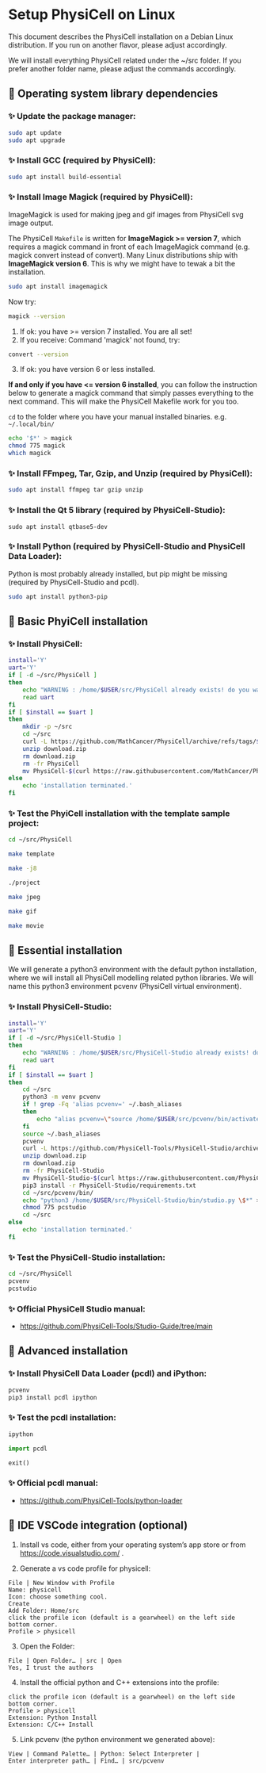 # Setup PhysiCell on Linux

This document describes the PhysiCell installation on a Debian Linux distribution.
If you run on another flavor, please adjust accordingly.

We will install everything PhysiCell related under the ~/src folder.
If you prefer another folder name, please adjust the commands accordingly.


## &#x1F427; Operating system library dependencies

### &#x2728; Update the package manager:

```bash
sudo apt update
sudo apt upgrade
```

### &#x2728; Install GCC (required by PhysiCell):

```bash
sudo apt install build-essential
```

### &#x2728; Install Image Magick (required by PhysiCell):

ImageMagick is used for making jpeg and gif images from PhysiCell svg image output.

The PhysiCell `Makefile` is written for **ImageMagick >=  version 7**, which requires a magick command in front of each ImageMagick command (e.g. magick convert instead of convert).
Many Linux distributions ship with **ImageMagick version 6**.
This is why we might have to tewak a bit the installation.

```bash
sudo apt install imagemagick
```

Now try:
```bash
magick --version
```

1. If ok: you have >= version 7 installed. You are all set!
2. If you receive: Command 'magick' not found, try:
```bash
convert --version
```
3. If ok: you have version 6 or less installed.

**If and only if you have <= version 6 installed**, you can follow the instruction below to generate a magick command that simply passes everything to the next command. This will make the PhysiCell Makefile work for you too.

`cd` to the folder where you have your manual installed binaries. e.g. `~/.local/bin/`

```bash
echo '$*' > magick
chmod 775 magick
which magick
```

### &#x2728; Install FFmpeg, Tar, Gzip, and Unzip (required by PhysiCell):

```bash
sudo apt install ffmpeg tar gzip unzip
```

### &#x2728; Install the Qt 5 library (required by PhysiCell-Studio):
```
sudo apt install qtbase5-dev
```

### &#x2728; Install Python (required by PhysiCell-Studio and PhysiCell Data Loader):

Python is most probably already installed, but pip might be missing (required by PhysiCell-Studio and pcdl).

```bash
sudo apt install python3-pip
```


## &#x1F427; Basic PhyiCell installation

### &#x2728; Install PhysiCell:

```bash
install='Y'
uart='Y'
if [ -d ~/src/PhysiCell ]
then
    echo "WARNING : /home/$USER/src/PhysiCell already exists! do you wanna re-install? data will be lost! [Y,N]"
    read uart
fi
if [ $install == $uart ]
then
    mkdir -p ~/src
    cd ~/src
    curl -L https://github.com/MathCancer/PhysiCell/archive/refs/tags/$(curl https://raw.githubusercontent.com/MathCancer/PhysiCell/master/VERSION.txt).zip > download.zip
    unzip download.zip
    rm download.zip
    rm -fr PhysiCell
    mv PhysiCell-$(curl https://raw.githubusercontent.com/MathCancer/PhysiCell/master/VERSION.txt) PhysiCell
else
    echo 'installation terminated.'
fi
```

### &#x2728; Test the PhyiCell installation with the template sample project:

```bash
cd ~/src/PhysiCell
```
```bash
make template
```
```bash
make -j8
```
```bash
./project
```
```bash
make jpeg
```
```bash
make gif
```
```bash
make movie
```


## &#x1F427; Essential installation

We will generate a python3 environment with the default python installation, where we will install all PhysiCell modelling related python libraries.
We will name this python3 environment pcvenv (PhysiCell virtual environment).

### &#x2728; Install PhysiCell-Studio:

```bash
install='Y'
uart='Y'
if [ -d ~/src/PhysiCell-Studio ]
then
    echo "WARNING : /home/$USER/src/PhysiCell-Studio already exists! do you wanna re-install? data will be lost! [Y,N]"
    read uart
fi
if [ $install == $uart ]
then
    cd ~/src
    python3 -m venv pcvenv
    if ! grep -Fq 'alias pcvenv=' ~/.bash_aliases
    then
        echo "alias pcvenv=\"source /home/$USER/src/pcvenv/bin/activate\"" >> ~/.bash_aliases
    fi
    source ~/.bash_aliases
    pcvenv
    curl -L https://github.com/PhysiCell-Tools/PhysiCell-Studio/archive/refs/tags/v$(curl https://raw.githubusercontent.com/PhysiCell-Tools/PhysiCell-Studio/refs/heads/main/VERSION.txt).zip > download.zip
    unzip download.zip
    rm download.zip
    rm -fr PhysiCell-Studio
    mv PhysiCell-Studio-$(curl https://raw.githubusercontent.com/PhysiCell-Tools/PhysiCell-Studio/refs/heads/main/VERSION.txt) PhysiCell-Studio
    pip3 install -r PhysiCell-Studio/requirements.txt
    cd ~/src/pcvenv/bin/
    echo "python3 /home/$USER/src/PhysiCell-Studio/bin/studio.py \$*" > pcstudio
    chmod 775 pcstudio
    cd ~/src
else
    echo 'installation terminated.'
fi
```

### &#x2728; Test the PhysiCell-Studio installation:

```bash
cd ~/src/PhysiCell
pcvenv
pcstudio
```

### &#x2728; Official PhysiCell Studio manual:

+ https://github.com/PhysiCell-Tools/Studio-Guide/tree/main


## &#x1F427; Advanced installation

### &#x2728; Install PhysiCell Data Loader (pcdl) and iPython:

```bash
pcvenv
pip3 install pcdl ipython
```
### &#x2728; Test the pcdl installation:

```bash
ipython
```
```python
import pcdl
```
```python
exit()
```

### &#x2728; Official pcdl manual:

+ https://github.com/PhysiCell-Tools/python-loader


## &#x1F427; IDE VSCode integration (optional)

1. Install vs code, either from your operating system’s app store or from https://code.visualstudio.com/ .

2. Generate a vs code profile for physicell:

```
File | New Window with Profile
Name: physicell
Icon: choose something cool.
Create
Add Folder: Home/src
click the profile icon (default is a gearwheel) on the left side bottom corner.
Profile > physicell
```

3. Open the Folder:

```
File | Open Folder… | src | Open
Yes, I trust the authors
```

4. Install the official python and C++ extensions into the profile:

```
click the profile icon (default is a gearwheel) on the left side bottom corner.
Profile > physicell
Extension: Python Install
Extension: C/C++ Install
```

5. Link pcvenv (the python environment we generated above):

```
View | Command Palette… | Python: Select Interpreter |
Enter interpreter path… | Find… | src/pcvenv
```
